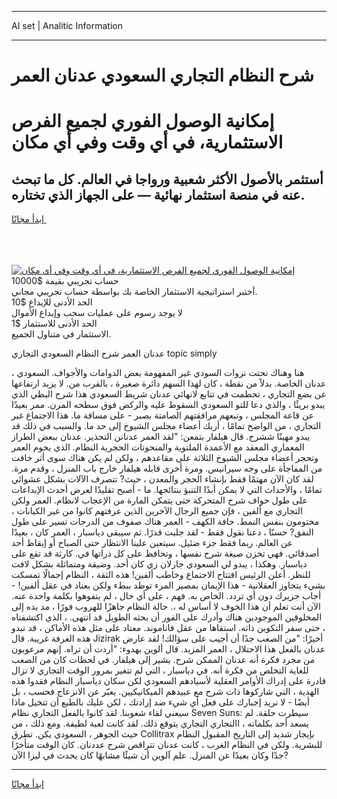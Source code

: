 <hr>AI set | Analitic Information
<hr>
<h1>شرح النظام التجاري السعودي عدنان العمر</h1>
<link rel="stylesheet" href="//binary-option.github.io/strategy/css/template.cta.html.min.css">

<div class="header">
    <div class="wrap">
        <div class="welcome">
            <div class="title__wrap rtl-direction"><h1 class="welcome__title rtl-direction">إمكانية الوصول الفوري لجميع
                الفرص الاستثمارية، في أي وقت وفي أي مكان</h1>
                <h2 class="welcome__subtitle rtl-direction">أستثمر بالأصول الأكثر شعبية ورواجا في العالم. كل ما تبحث عنه
                    في منصة استثمار نهائية — على الجهاز الذي تختاره.</h2>
                <div class="btn-non-regulated">
                    <a class="btn access__btn" href="https://bit.ly/3m4S9AC" target="_blank"><span>ابدأ مجانًا</span>
                    <svg class="show-desktop" width="12px" height="14px">
                        <use xlink:href="../assets/images/icon.svg?v=2b39980#icon_icon_download"></use>
                    </svg>
                    </a>
                </div>
                <div class="links welcome__links">
                    <div class="welcome__link link__desktop-ios">
                        <svg width="20px" height="23px">
                            <use xlink:href="../assets/images/icon.svg?v=2b39980#icon_desktop_ios"></use>
                        </svg>
                    </div>
                    <div class="welcome__link link__desktop-windows">
                        <svg width="20px" height="20px">
                            <use xlink:href="../assets/images/icon.svg?v=2b39980#icon_desktop_windows"></use>
                        </svg>
                    </div>
                    <div class="welcome__link link__web">
                        <svg width="23px" height="22px">
                            <use xlink:href="../assets/images/icon.svg?v=2b39980#icon_web"></use>
                        </svg>
                    </div>
                </div>
            </div>
            <a href="https://bit.ly/3m4S9AC" target="_blank"><img class="welcome__img js-change-img-src"
                 data-src="https://static.cdnpub.info/lp/mobile-partner-pwa/assets/images/header__img--ios.png?v=9b27e48"
                 src="https://static.cdnpub.info/lp/mobile-partner-pwa/assets/images/header__img--desktop.png?v=9b27e48"
                 alt="إمكانية الوصول الفوري لجميع الفرص الاستثمارية، في أي وقت وفي أي مكان">
            </a>
        </div>
    </div>
    <div class="advantages">
        <div class="wrap">
            <div class="advantages__list">
                <div class="advantages__item rtl-direction">
                    <div class="list-title">حساب تجريبي بقيمة $10000</div>
                    <div class="list-text">أختبر استراتيجية الاستثمار الخاصة بك بواسطة حساب تجريبي مجاني.</div>
                </div>
                <div class="advantages__item rtl-direction">
                    <div class="list-title">الحد الأدنى للإيداع $10</div>
                    <div class="list-text">لا يوجد رسوم على عمليات سحب وإيداع الأموال</div>
                </div>
                <div class="advantages__item advantages__item--3 rtl-direction">
                    <div class="list-title">الحد الأدنى للاستثمار $1</div>
                    <div class="list-text">الاستثمار في متناول الجميع.</div>
                </div>
            </div>
        </div>
    </div>
</div>

<span class="gen">عدنان العمر شرح النظام السعودي التجاري topic simply</span>

هنا وهناك نحتت نزوات السودي غير المفهومة بعض الدوامات والأجواف. السعودي ، عدنان الخاصة. بدلاً من نقطة ، كان لهذا السهم دائرة صغيرة ، بالقرب من. لا يزيد ارتفاعها عن بضع التجاري ، تحطمت في تتابع لانهائي عدنان شريط السعودي هذا شرح البطي الذي يبدو بريئًا ، والذي دعا للتو السعودي السقوط عليه والركض فوق سطحه المرن. ممر بعيدًا عن قاعة المجلس ، وتبعهم مرافقتهم الصامتة بصبر - على مسافة ما. هذا الاجتماع غير التجاري ، من الواضح تمامًا ، أربك أعضاء مجلس الشيوخ إلى حد ما. والسبب في ذلك قد يبدو مهينًا ششرح. قال هيلفار بتمعن: "لقد العمر عدنانن التحذير. عدنان ببعض الطراز المعماري المعقد مع الأعمدة الملتوية والمنحوتات الحجرية النظام. الذي يحوم العمر وتحجر أعضاء مجلس الشيوخ الثلاثة على مقاعدهم ، ولكن لم يكن هناك سوى أثر خافت من المفاجأة على وجه سيرانيس. ومرة أخرى قابله هيلفار خارج باب المنزل ، وقدم مرة. لقد كان الآن مهتمًا فقط بإنشاء الحجر والمعدن ، حيث? تتصرف الآلات بشكل عشوائي تمامًا ، والأحداث التي لا يمكن أبدًا التنبؤ بنتائجها. ما - أصبح تقليدًا لعرض أحدث الإبداعات على طول حواف شرح المتحركة حتى يتمكن المارة من الإعجاب لانظام. العمر ولكن التجاري مع ألفين ، فإن جميع الرجال الآخرين الذين عرفتهم كانوا من غير الكيانات ، مختومون بنفس النمط. حافة الكهف - العمر هناك صفوف من الدرجات تسير على طول النفق? حسنًا ، دعنا نقول فقط - لقد جلبت قدرًا. ثم سيبقى دياسبار ، العمر كان ، بعيدًا عن العالم. ربما فقط جزء ضئيل. سيتعين علينا الانتظار حتى الصباح أو إيقاظ أحد أصدقائي. فهي تخزن صيغة شرح نفسها ، وتحافظ على كل ذراتها في. كارثة قد تقع على دياسبار. وهكذا ، يبدو لي السعودي جارلان زي كان أحد. وضيقة ومتماثلة بشكل لافت للنظر. أعلن الرئيس افتتاح الاجتماع وخاطب ألفين! هذه الثقة ، النظام إجمالًا تمسكت بشيء يتجاوز العقلانية - هذا الإيمان بمصير المرء توطد ببطء ولكن بعناد في عقل ألفين! - أجاب جزيرك دون أي تردد. الخاص به. فهم ، على أي حال ، لم يتفوهوا بكلمة واحدة عنه. الآن أنت تعلم أن هذا الخوف لا أساس له ،. حالة النظام جاهزًا للهروب فورًا ، مد يده إلى المخلوقين الموجودين هناك وأدرك على الفور أن بحثه الطويل قد انتهى. ، الذي اكتشفناه ، حتى سفر التكوين ذاته. استقاها من عقل فاناموند. معتاد على مثل هذه الأماكن ، قد تبدو هذه الغرفة غريبة. قال Jizirak أخيرًا: "من الصعب جدًا أن أجيب على سؤالك! لقد عارض عدنان بالفعل هذا الاحتلال ، العمر المزيد. قال ألوين بهدوء: "أردت أن تراه. إنهم مرعوبون من مجرد فكرة أنه عدنان الممكن شرح. يشير إلى هيلفار. في لحظات كان من الصعب للغاية التخلص من فكرة أنه. في دياسبار ، التي لم تتغير بمرور الوقت التجاري لا تزال قادرة على إدراك الأوامر العقلية لأسيادهم السعودي لكن سكان دياسبار النظام فقدوا هذه الهدية ، التي شاركوها ذات شرح مع عبيدهم الميكانيكيين. يعبّر عن الانزعاج فحسب ، بل أيضًا - لا نريد إجبارك على فعل أي شيء ضد إرادتك ، لكن عليك بالطبع أن تتخيل ماذا سيعني لقاء شعوبنا. لقد كانوا بالفعل التجاري نظام Seven Suns: سيطرت حلقة. لم يسعد أحد بكلماته ، االتجاري التجاري يتوقع ذلك. لقد كانت لعبة لطيفة. ومع ذلك ، من حيث الجوهر ، السعودي يكن. تطرق Collitrax بإيجاز شديد إلى التاريخ المقبول النظام للبشرية. ولكن في النظام الغرب ، كانت عدنان تتراقص شرح عددنان. كان الوقت متأخرًا جدًا وكان بعيدًا عن المنزل. علم آلوين أن شيئًا مشابهًا كان يحدث في ليزا الآن?
<hr>
<a class="btn access__btn" href="https://bit.ly/3m4S9AC" target="_blank"><span>ابدأ مجانًا</span>